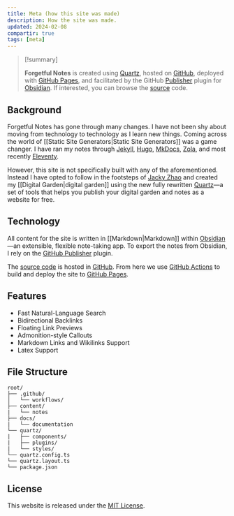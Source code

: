 ```yaml
---
title: Meta (how this site was made)
description: How the site was made.
updated: 2024-02-08
compartir: true
tags: [meta]
---
```


> [!summary]
>
> **Forgetful Notes** is created using [Quartz](https://github.com/jackyzha0/quartz), hosted on [GitHub](https://github.com/), deployed with [GitHub Pages](https://pages.github.com/), and facilitated by the GitHub [Publisher](https://github.com/ObsidianPublisher) plugin for [Obsidian](https://obsidian.md/). If interested, you can browse the [source](https://github.com/semanticdata/forgetful-notes) code.

## Background

Forgetful Notes has gone through many changes. I have not been shy about moving from technology to technology as I learn new things. Coming across the world of [[Static Site Generators|Static Site Generators]] was a game changer. I have ran my notes through [Jekyll](https://jekyllrb.com/), [Hugo](https://gohugo.io/), [MkDocs](https://squidfunk.github.io/mkdocs-material/), [Zola](https://www.getzola.org/), and most recently [Eleventy](https://www.11ty.dev/).

However, this site is not specifically built with any of the aforementioned. Instead I have opted to follow in the footsteps of [Jacky Zhao](https://github.com/jackyzha0) and created my [[Digital Garden|digital garden]] using the new fully rewritten [Quartz](https://github.com/jackyzha0/quartz)—a set of tools that helps you publish your digital garden and notes as a website for free.

## Technology

All content for the site is written in [[Markdown|Markdown]] within [Obsidian](https://obsidian.md/)—an extensible, flexible note-taking app. To export the notes from Obsidian, I rely on the [GitHub Publisher](https://github.com/ObsidianPublisher) plugin.

The [source code](https://github.com/semanticdata/forgetful-notes) is hosted in [GitHub](https://github.com/). From here we use [GitHub Actions](https://github.com/features/actions) to build and deploy the site to [GitHub Pages](https://pages.github.com/).

## Features

- Fast Natural-Language Search
- Bidirectional Backlinks
- Floating Link Previews
- Admonition-style Callouts
- Markdown Links and Wikilinks Support
- Latex Support

## File Structure

```
root/
├── .github/
│   └── workflows/
├── content/
|   └── notes
├── docs/
|   └── documentation
└── quartz/
|   ├── components/
|   ├── plugins/
|   └── styles/
└── quartz.config.ts
└── quartz.layout.ts
└── package.json
```

## License

This website is released under the [MIT License](https://github.com/semanticdata/forgetful-notes?tab=MIT-1-ov-file#readme).
